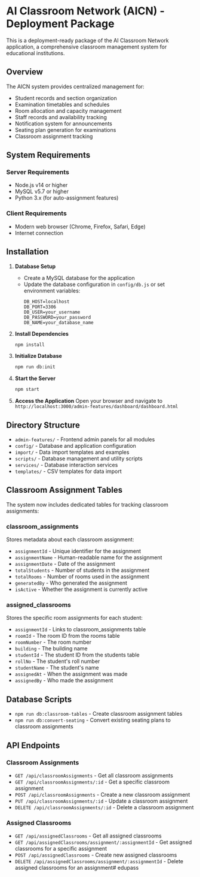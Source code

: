 # AI Classroom Network (AICN) - Deployment Package

This is a deployment-ready package of the AI Classroom Network application, a comprehensive classroom management system for educational institutions.

## Overview

The AICN system provides centralized management for:
- Student records and section organization
- Examination timetables and schedules
- Room allocation and capacity management
- Staff records and availability tracking
- Notification system for announcements
- Seating plan generation for examinations
- Classroom assignment tracking

## System Requirements

### Server Requirements
- Node.js v14 or higher
- MySQL v5.7 or higher
- Python 3.x (for auto-assignment features)

### Client Requirements
- Modern web browser (Chrome, Firefox, Safari, Edge)
- Internet connection

## Installation

1. **Database Setup**
   - Create a MySQL database for the application
   - Update the database configuration in `config/db.js` or set environment variables:
     ```
     DB_HOST=localhost
     DB_PORT=3306
     DB_USER=your_username
     DB_PASSWORD=your_password
     DB_NAME=your_database_name
     ```

2. **Install Dependencies**
   ```bash
   npm install
   ```

3. **Initialize Database**
   ```bash
   npm run db:init
   ```

4. **Start the Server**
   ```bash
   npm start
   ```

5. **Access the Application**
   Open your browser and navigate to `http://localhost:3000/admin-features/dashboard/dashboard.html`

## Directory Structure

- `admin-features/` - Frontend admin panels for all modules
- `config/` - Database and application configuration
- `import/` - Data import templates and examples
- `scripts/` - Database management and utility scripts
- `services/` - Database interaction services
- `templates/` - CSV templates for data import

## Classroom Assignment Tables

The system now includes dedicated tables for tracking classroom assignments:

### classroom_assignments
Stores metadata about each classroom assignment:
- `assignmentId` - Unique identifier for the assignment
- `assignmentName` - Human-readable name for the assignment
- `assignmentDate` - Date of the assignment
- `totalStudents` - Number of students in the assignment
- `totalRooms` - Number of rooms used in the assignment
- `generatedBy` - Who generated the assignment
- `isActive` - Whether the assignment is currently active

### assigned_classrooms
Stores the specific room assignments for each student:
- `assignmentId` - Links to classroom_assignments table
- `roomId` - The room ID from the rooms table
- `roomNumber` - The room number
- `building` - The building name
- `studentId` - The student ID from the students table
- `rollNo` - The student's roll number
- `studentName` - The student's name
- `assignedAt` - When the assignment was made
- `assignedBy` - Who made the assignment

## Database Scripts

- `npm run db:classroom-tables` - Create classroom assignment tables
- `npm run db:convert-seating` - Convert existing seating plans to classroom assignments

## API Endpoints

### Classroom Assignments
- `GET /api/classroomAssignments` - Get all classroom assignments
- `GET /api/classroomAssignments/:id` - Get a specific classroom assignment
- `POST /api/classroomAssignments` - Create a new classroom assignment
- `PUT /api/classroomAssignments/:id` - Update a classroom assignment
- `DELETE /api/classroomAssignments/:id` - Delete a classroom assignment

### Assigned Classrooms
- `GET /api/assignedClassrooms` - Get all assigned classrooms
- `GET /api/assignedClassrooms/assignment/:assignmentId` - Get assigned classrooms for a specific assignment
- `POST /api/assignedClassrooms` - Create new assigned classrooms
- `DELETE /api/assignedClassrooms/assignment/:assignmentId` - Delete assigned classrooms for an assignment#   e d u p a s s  
 